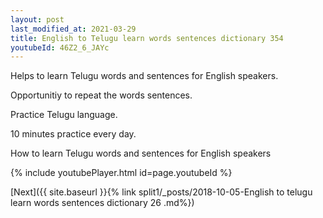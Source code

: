 ```yaml
---
layout: post
last_modified_at: 2021-03-29
title: English to Telugu learn words sentences dictionary 354 
youtubeId: 46Z2_6_JAYc
---
```

 
 
Helps to learn Telugu words and sentences for English speakers.

Opportunitiy to repeat the words sentences. 

Practice Telugu language. 
 
10 minutes practice every day. 
 
How to learn Telugu words and sentences for English speakers 
 
{% include youtubePlayer.html id=page.youtubeId %}
 
 
[Next]({{ site.baseurl }}{% link  split1/_posts/2018-10-05-English to telugu learn words sentences dictionary 26 .md%})
 
